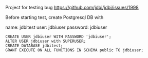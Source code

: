 Project for testing bug https://github.com/jdbi/jdbi/issues/1998

Before starting test, create Postgresql DB with

name: jdbitest
user: jdbiuser
password: jdbiuser

```
CREATE USER jdbiuser WITH PASSWORD 'jdbiuser';
ALTER USER jdbiuser with SUPERUSER;
CREATE DATABASE jdbitest;
GRANT EXECUTE ON ALL FUNCTIONS IN SCHEMA public TO jdbiuser;
```